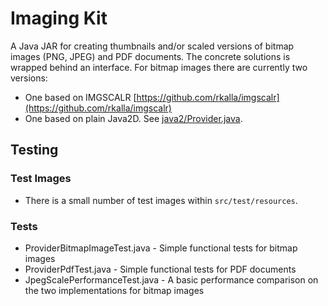 # Imaging Kit

A Java JAR for creating thumbnails and/or scaled versions of bitmap images (PNG, JPEG) and PDF documents.
The concrete solutions is wrapped behind an interface.  For bitmap images there are currently two versions:

- One based on IMGSCALR [https://github.com/rkalla/imgscalr](https://github.com/rkalla/imgscalr)
- One based on plain Java2D. See [java2/Provider.java](src/de/datev/dms/imaging/java2/Provider.java).

## Testing

### Test Images

- There is a small number of test images within `src/test/resources`.

### Tests

- ProviderBitmapImageTest.java - Simple functional tests for bitmap images
- ProviderPdfTest.java - Simple functional tests for PDF documents
- JpegScalePerformanceTest.java - A basic performance comparison on the two implementations for bitmap images
